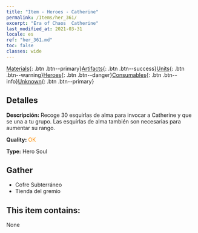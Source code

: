 ```yaml
---
title: "Item - Heroes - Catherine"
permalink: /Items/her_361/
excerpt: "Era of Chaos  Catherine"
last_modified_at: 2021-03-31
locale: es
ref: "her_361.md"
toc: false
classes: wide
---
```

 [Materials](/es/Items/){: .btn .btn--primary}[Artifacts](/es/Items/Artifacts/){: .btn .btn--success}[Units](/es/Items/Units/){: .btn .btn--warning}[Heroes](/es/Items/Heroes/){: .btn .btn--danger}[Consumables](/es/Items/Consumables/){: .btn .btn--info}[Unknown](/es/Items/Unknown/){: .btn .btn--primary}

## Detalles
 **Descripción:** Recoge 30 esquirlas de alma para invocar a Catherine y que se una a tu grupo. Las esquirlas de alma también son necesarias para aumentar su rango.

 **Quality:** <span style="color: #FF8C00">OK</span>

 **Type:** Hero Soul

## Gather

*    Cofre Subterráneo 
*    Tienda del gremio 

## This item contains:

  None

